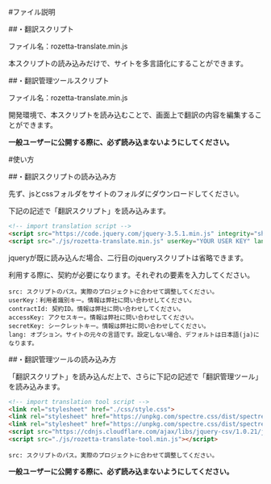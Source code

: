 #ファイル説明

##・翻訳スクリプト

ファイル名：rozetta-translate.min.js

本スクリプトの読み込みだけで、サイトを多言語化にすることができます。


##・翻訳管理ツールスクリプト

ファイル名：rozetta-translate.min.js

開発環境で、本スクリプトを読み込むことで、画面上で翻訳の内容を編集することができます。

**一般ユーザーに公開する際に、必ず読み込まないようにしてください。**




#使い方

##・翻訳スクリプトの読み込み方

先ず、jsとcssフォルダをサイトのフォルダにダウンロードしてください。

下記の記述で「翻訳スクリプト」を読み込みます。

```html
<!-- import translation script -->
<script src="https://code.jquery.com/jquery-3.5.1.min.js" integrity="sha256-9/aliU8dGd2tb6OSsuzixeV4y/faTqgFtohetphbbj0=" crossorigin="anonymous" data-no-defer=""></script>
<script src="./js/rozetta-translate.min.js" userKey="YOUR USER KEY" lang="ja" contractId="YOUR CONTRACT ID" accessKey="YOUR ACCESS KEY" secretKey="YOUR SECRET KEY"></script>
```

jqueryが既に読み込んだ場合、二行目のjqueryスクリプトは省略できます。

利用する際に、契約が必要になります。それぞれの要素を入力してください。

    src: スクリプトのパス。実際のプロジェクトに合わせて調整してください。
    userKey：利用者識別キー。情報は弊社に問い合わせしてください。
    contractId: 契約ID。情報は弊社に問い合わせしてください。
    accessKey: アクセスキー。情報は弊社に問い合わせしてください。
    secretKey: シークレットキー。情報は弊社に問い合わせしてください。
    lang: オプション。サイトの元々の言語です。設定しない場合、デフォルトは日本語(ja)になります。





##・翻訳管理ツールの読み込み方

「翻訳スクリプト」を読み込んだ上で、さらに下記の記述で「翻訳管理ツール」を読み込みます。

```html
<!-- import translation tool script -->
<link rel="stylesheet" href="./css/style.css">
<link rel="stylesheet" href="https://unpkg.com/spectre.css/dist/spectre-exp.min.css">
<link rel="stylesheet" href="https://unpkg.com/spectre.css/dist/spectre-icons.min.css">
<script src="https://cdnjs.cloudflare.com/ajax/libs/jquery-csv/1.0.21/jquery.csv.min.js" integrity="sha512-Y8iWYJDo6HiTo5xtml1g4QqHtl/PO1w+dmUpQfQSOTqKNsMhExfyPN2ncNAe9JuJUSKzwK/b6oaNPop4MXzkwg==" crossorigin="anonymous" referrerpolicy="no-referrer"></script>
<script src="./js/rozetta-translate-tool.min.js"></script>
```

    src: スクリプトのパス。実際のプロジェクトに合わせて調整してください。

**一般ユーザーに公開する際に、必ず読み込まないようにしてください。**

